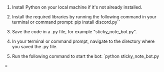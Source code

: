 1. Install Python on your local machine if it's not already installed.

2. Install the required libraries by running the following command in your terminal or command prompt:
pip install discord.py``

3. Save the code in a .py file, for example "sticky_note_bot.py".

4. In your terminal or command prompt, navigate to the directory where you saved the .py file.

5. Run the following command to start the bot:
`python sticky_note_bot.py


=
